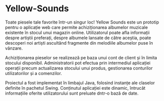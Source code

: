 # Yellow-Sounds
Toate piesele tale favorite într-un singur loc! Yellow Sounds este un prototip pentru o aplicație web care permite achiziționarea albumelor muzicale existente în stocul unui magazin online. Utilizatorul poate afla informații despre artiștii preferați, despre albumele lansate de către aceștia, poate descoperi noi artiști ascultând fragmente din melodiile albumelor puse în vânzare. 

Achiziționarea pieselor se realizează pe baza unui cont de client și în limita stocului disponibil. Administratorii pot efectua prin intermediul aplicației operații precum actualizarea stocului unui produs, gestionarea conturilor utilizatorilor și a comenzilor. 

Proiectul a fost implementat în limbajul Java, folosind instanțe ale claselor definite în pachetul Swing. Conținutul aplicației este dinamic, întrucât informațiile oferite utilizatorului sunt preluate dntr-o bază de date. 
